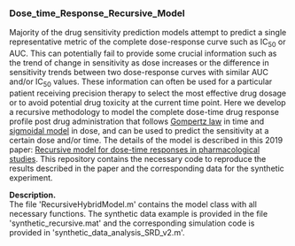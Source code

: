 ### Dose_time_Response_Recursive_Model  
Majority of the drug sensitivity prediction models attempt to predict a single representative metric of the complete dose-response curve such as IC<sub>50</sub> or AUC. This can potentially fail to provide some crucial information such as the trend of change in sensitivity as dose increases or the difference in sensitivity trends between two dose-response curves with similar AUC and/or IC<sub>50</sub> values. These information can often be used for a particular patient receiving precision therapy to select the most effective drug dosage or to avoid potential drug toxicity at the current time point. Here we develop a recursive methodology to model the complete dose-time drug response profile post drug administration that follows [Gompertz law](https://en.wikipedia.org/wiki/Gompertz%E2%80%93Makeham_law_of_mortality) in time and [sigmoidal model](https://en.wikipedia.org/wiki/Sigmoid_function) in dose, and can be used to predict the sensitivity at a certain dose and/or time. The details of the model is described in this 2019 paper: [Recursive model for dose-time responses in pharmacological studies](https://bmcbioinformatics.biomedcentral.com/articles/10.1186/s12859-019-2831-4). This repository contains the necessary code to reproduce the results described in the paper and the corresponding data for the synthetic experiment.  

**Description.**  
The file 'RecursiveHybridModel.m' contains the model class with all necessary functions. The synthetic data example is provided in the file 'synthetic_recursive.mat' and the corresponding simulation code is provided in 'synthetic_data_analysis_SRD_v2.m'. 
